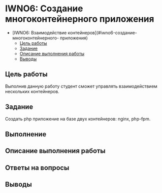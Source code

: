 # IWNO6: Создание многоконтейнерного приложения

- [IWNO6: Взаимодействие контейнеров](#iwno6-создание-многоконтейнерного- приложения)
  - [Цель работы](#цель-работы)
  - [Задание](#задание)
  - [Описание выполнения работы](#описание-выполнения-работы)
  - [Выводы](#выводы)

## Цель работы
Выполнив данную работу студент сможет управлять взаимодействием нескольких контейнеров.
## Задание
Создать php приложение на базе двух контейнеров: nginx, php-fpm.

## Выполнение

## Описание выполнения работы

## Ответы на вопросы

## Выводы
